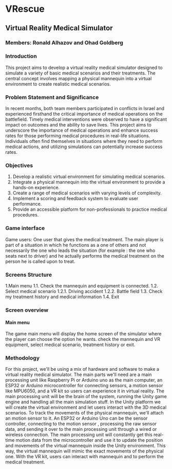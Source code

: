# VRescue
## Virtual Reality Medical Simulator
### Members: Ronald Alhazov and Ohad Goldberg

### Introduction
This project aims to develop a virtual reality medical simulator designed to simulate a variety of basic medical scenarios and their treatments. The central concept involves mapping a physical mannequin into a virtual environment to create realistic medical scenarios.

### Problem Statement and Significance
In recent months, both team members participated in conflicts in Israel and experienced firsthand the critical importance of medical operations on the battlefield. Timely medical interventions were observed to have a significant impact on outcomes and the ability to save lives. This project aims to underscore the importance of medical operations and enhance success rates for those performing medical procedures in real-life situations. Individuals often find themselves in situations where they need to perform medical actions, and utilizing simulations can potentially increase success rates.

### Objectives
1. Develop a realistic virtual environment for simulating medical scenarios.
2. Integrate a physical mannequin into the virtual environment to provide a hands-on experience.  
3. Create a range of medical scenarios with varying levels of complexity.
4. Implement a scoring and feedback system to evaluate user performance.
5. Provide an accessible platform for non-professionals to practice medical procedures.


### Game interface
Game users:
One user that gives the medical treatment. The main player is part of a situation in which he functions as a one of others and not necessarily the one who leads the situation (for example : the one who seats next to driver) and he actually performs the medical treatment on the person he is called upon to treat.

### Screens Structure
1.Main menu
1.1. Check the mannequin and equipment is connected.
1.2. Select medical scenario
 1.2.1. Driving accident
 1.2.2. Battle field
1.3. Check my treatment history and medical information
1.4. Exit

### Screen overview
#### Main menu 
The game main menu will display the home screen of the simulator where the player can choose the option he wants. check the mannequin and VR equipment, select medical scenario, treatment history or exit.

### Methodology
For this project, we'll be using a mix of hardware and software to make a virtual reality medical simulator. The main parts we'll need are a main processing unit like Raspberry Pi or Arduino uno as the main computer, an ESP32 or Arduino microcontroller for connecting sensors, a motion sensor like MPU6050, and a VR kit so users can experience it in virtual reality.
The main processing unit will be the brain of the system, running the Unity game engine and handling all the main simulation stuff. In the Unity platform we will create the virtual environment and let users interact with the 3D medical scenarios.
To track the movements of the physical mannequin, we'll attach an motion sensor to it. An ESP32 or Arduino Uno can be the sensor controller, connecting to the motion sensor , processing the raw sensor data, and sending it over to the main processing unit through a wired or wireless connection.
The main processing unit will constantly get this real-time motion data from the microcontroller and use it to update the position and movements of the virtual mannequin inside the Unity environment. This way, the virtual mannequin will mimic the exact movements of the physical one.
With the VR kit, users can interact with mannequin and to perform the medical treatment.
